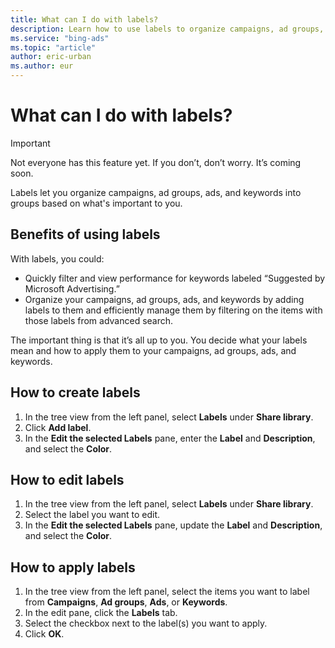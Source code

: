 ```yaml
---
title: What can I do with labels?
description: Learn how to use labels to organize campaigns, ad groups, ads, and keywords into groups based on whatever is important to you.
ms.service: "bing-ads"
ms.topic: "article"
author: eric-urban
ms.author: eur
---
```


# What can I do with labels?

> [!IMPORTANT]
> Not everyone has this feature yet. If you don’t, don’t worry. It’s coming soon.

Labels let you organize campaigns, ad groups, ads, and keywords into groups based on what's important to you.

## Benefits of using labels
With labels, you could:

- Quickly filter and view performance for keywords labeled “Suggested by Microsoft Advertising.”
- Organize your campaigns, ad groups, ads, and keywords by adding labels to them and efficiently manage them by filtering on the items with those labels from advanced search.

The important thing is that it’s all up to you. You decide what your labels mean and how to apply them to your campaigns, ad groups, ads, and keywords.

## How to create labels
1. In the tree view from the left panel, select **Labels** under **Share library**.
1. Click **Add label**.
1. In the **Edit the selected Labels** pane, enter the **Label** and **Description**, and select the **Color**.

## How to edit labels
1. In the tree view from the left panel, select **Labels** under **Share library**.
1. Select the label you want to edit.
1. In the **Edit the selected Labels** pane, update the **Label** and **Description**, and select the **Color**.

## How to apply labels
1. In the tree view from the left panel, select the items you want to label from **Campaigns**, **Ad groups**, **Ads**, or **Keywords**.
1. In the edit pane, click the **Labels** tab.
1. Select the checkbox next to the label(s) you want to apply.
1. Click **OK**.


